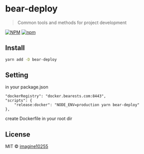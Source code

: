 # bear-deploy

> Common tools and methods for project development

[![NPM](https://img.shields.io/npm/v/bear-deploy.svg)](https://www.npmjs.com/package/bear-deploy)
[![npm](https://img.shields.io/npm/dm/bear-deploy.svg)](https://www.npmjs.com/package/bear-deploy)


## Install

```bash
yarn add -D bear-deploy
```

## Setting

in your package.json
```tsx
"dockerRegistry": "docker.bearests.com:8443",
"scripts": {
    "release:docker": "NODE_ENV=production yarn bear-deploy"
},

```

create Dockerfile in your root dir

## License

MIT © [imagine10255](https://github.com/imagine10255)
